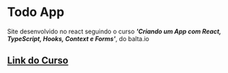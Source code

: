 # Todo App

Site desenvolvido no react seguindo o curso ***'Criando um App com React, TypeScript, Hooks, Context e Forms'***, do balta.io

## <a href="https://balta.io/cursos/criando-um-app-com-react-typeScript-hooks-context-forms">Link do Curso</a>
